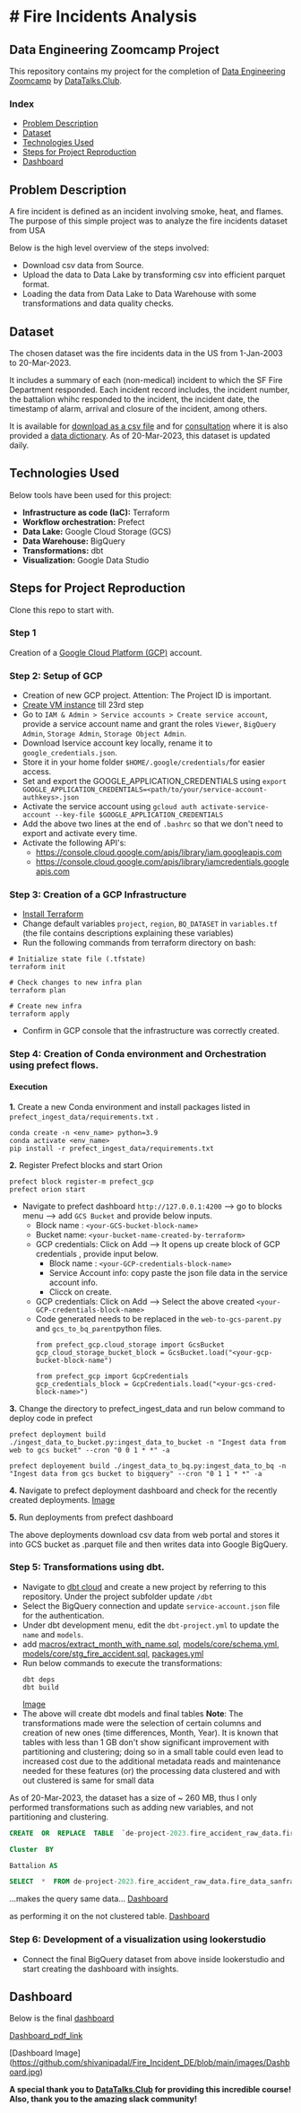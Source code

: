 # # Fire Incidents Analysis

## Data Engineering Zoomcamp Project

This repository contains my project for the completion of [Data Engineering Zoomcamp](https://github.com/DataTalksClub/data-engineering-zoomcamp) by [DataTalks.Club](https://datatalks.club).

### Index
- [Problem Description](#problem-description)
- [Dataset](#dataset)
- [Technologies Used](#technologies-used)
- [Steps for Project Reproduction](#steps-for-project-reproduction)
- [Dashboard](#dashboard)
## Problem Description
A fire incident is defined as an incident involving smoke, heat, and flames.
The purpose of this simple project was to analyze the fire incidents dataset from USA

Below is the high level overview of the steps involved:
 * Download csv data from Source.
 * Upload the data to Data Lake by transforming csv into efficient parquet format.
 * Loading the data from Data Lake to Data Warehouse with some transformations and data quality checks.
 
 ## Dataset
The chosen dataset was the fire incidents data in the US from 1-Jan-2003 to 20-Mar-2023. 

It includes a summary of each (non-medical) incident to which the SF Fire Department responded. Each incident record includes, the incident number, the battalion whihc responded to the incident, the incident date, the timestamp of alarm, arrival and closure of the incident, among others. 

It is available for [download as a csv file](https://data.sfgov.org/api/views/wr8u-xric/rows.csv?accessType=DOWNLOAD) and for [consultation](https://data.sfgov.org/Public-Safety/Fire-Incidents/wr8u-xric) where it is also provided a [data dictionary](https://data.sfgov.org/api/views/wr8u-xric/files/54c601a2-63f1-4b27-a79d-f484c620f061?download=true&filename=FIR-0001_DataDictionary_fire-incidents.xlsx). As of 20-Mar-2023, this dataset is updated daily.

## Technologies Used

Below tools have been used for this project:
- **Infrastructure as code (IaC):** Terraform
- **Workflow orchestration:** Prefect
- **Data Lake:** Google Cloud Storage (GCS)
- **Data Warehouse:** BigQuery
- **Transformations:** dbt
- **Visualization:** Google Data Studio

## Steps for Project Reproduction
Clone this repo to start with.

### Step 1
Creation of a [Google Cloud Platform (GCP)](https://cloud.google.com/) account.

### Step 2: Setup of GCP 
- Creation of new GCP project. Attention: The Project ID is important. 
- [Create VM instance](https://github.com/ABZ-Aaron/DataEngineerZoomCamp/blob/master/week_1_basics_n_setup/README.md#setting-up-a-cloud-vm-and-ssh-access) till 23rd step 
- Go to `IAM & Admin > Service accounts > Create service account`, provide a service account name and grant the roles `Viewer`, `BigQuery Admin`, `Storage Admin`, `Storage Object Admin`. 
- Download lservice account key locally, rename it to `google_credentials.json`. 
- Store it in your home folder `$HOME/.google/credentials/`for easier access. 
- Set and export the GOOGLE_APPLICATION_CREDENTIALS using `export GOOGLE_APPLICATION_CREDENTIALS=<path/to/your/service-account-authkeys>.json`
- Activate the service account using `gcloud auth activate-service-account --key-file $GOOGLE_APPLICATION_CREDENTIALS`
- Add the above two lines at the end of `.bashrc` so that we don't need to export and activate every time.
- Activate the following API's:
   * https://console.cloud.google.com/apis/library/iam.googleapis.com
   * https://console.cloud.google.com/apis/library/iamcredentials.googleapis.com

### Step 3: Creation of a GCP Infrastructure
- [Install Terraform](https://learn.hashicorp.com/tutorials/terraform/install-cli)
- Change default variables `project`, `region`, `BQ_DATASET` in `variables.tf` (the file contains descriptions explaining these variables)
- Run the following commands from terraform directory on bash:
```shell
# Initialize state file (.tfstate)
terraform init

# Check changes to new infra plan
terraform plan

# Create new infra
terraform apply
```
- Confirm in GCP console that the infrastructure was correctly created.

### Step 4: Creation of Conda environment and Orchestration using prefect flows.

#### Execution

**1.** Create a new Conda environment and install packages listed in  `prefect_ingest_data/requirements.txt` . 
```
conda create -n <env_name> python=3.9
conda activate <env_name>
pip install -r prefect_ingest_data/requirements.txt
```
**2.** Register Prefect blocks and start Orion

```
prefect block register-m prefect_gcp
prefect orion start
```
* Navigate to prefect dashboard `http://127.0.0.1:4200` --> go to blocks menu --> add `GCS Bucket` and provide below inputs.
	* Block name : `<your-GCS-bucket-block-name>`
	* Bucket name: `<your-bucket-name-created-by-terraform>`
	* GCP credentials:  Click on Add --> It opens up create block of GCP credentials , provide input below.
		* Block name : `<your-GCP-credentials-block-name>`
		* Service Account info: copy paste the json file data in the service account info.
		* Clicck on create.
	* GCP credentials:  Click on Add --> Select the above created `<your-GCP-credentials-block-name>`
	* Code generated needs to be replaced in the `web-to-gcs-parent.py` and `gcs_to_bq_parent`python files.
		```
		from prefect_gcp.cloud_storage import GcsBucket
		gcp_cloud_storage_bucket_block = GcsBucket.load("<your-gcp-bucket-block-name")

		from prefect_gcp import GcpCredentials
		gcp_credentials_block = GcpCredentials.load("<your-gcs-cred-block-name>")

		```    
**3.**  Change the directory to prefect_ingest_data and run below command to deploy code in prefect 
```
prefect deployment build ./ingest_data_to_bucket.py:ingest_data_to_bucket -n "Ingest data from web to gcs bucket" --cron "0 0 1 * *" -a

prefect deployement build ./ingest_data_to_bq.py:ingest_data_to_bq -n "Ingest data from gcs bucket to bigquery" --cron "0 1 1 * *" -a
```
**4.** Navigate to prefect deployment dashboard and check for the recently created deployments. 
[Image](https://github.com/shivanipadal/Fire_Incident_DE/blob/main/images/deploy_code.png)

**5.** Run deployments from prefect dashboard

The above deployments download csv data from web portal  and stores it into GCS bucket as .parquet file and then writes data into Google BigQuery.

### Step 5: Transformations using dbt.

* Navigate to [dbt cloud](https://www.getdbt.com/) and create a new project by referring to this repository. Under the project subfolder update `/dbt`
* Select the BigQuery connection and update `service-account.json` file for the authentication. 
* Under dbt development menu, edit the `dbt-project.yml` to update the `name` and `models`.
* add [macros/extract_month_with_name.sql](https://github.com/shivanipadal/DE_projects/tree/main/Project2/dbt/macros),   [models/core/schema.yml](https://github.com/shivanipadal/Fire_Incident_DE/blob/main/dbt/models/core/schema.yml), [models/core/stg_fire_accident.sql](https://github.com/shivanipadal/Fire_Incident_DE/blob/main/dbt/models/core/stg_fire_accident.sql), [packages.yml](https://github.com/shivanipadal/Fire_Incident_DE/blob/main/dbt/packages.yml)
* Run below commands to execute the transformations:
	```
	dbt deps
	dbt build
	``` 
	[Image](https://github.com/shivanipadal/Fire_Incident_DE/blob/main/images/dbt.png)
* The above will create dbt models and final tables
   **Note**: The transformations made were the selection of certain columns and creation of new ones (time differences, Month, Year). It is known that tables with less than 1 GB don't show significant improvement with partitioning and clustering; doing so in a small table could even lead to increased cost due to the additional metadata reads and maintenance needed for these features (or) the processing data clustered and with out clustered is same for small data

As of 20-Mar-2023, the dataset has a size of ~ 260 MB, thus I only performed transformations such as adding new variables, and not partitioning and clustering.

```sql
CREATE  OR  REPLACE  TABLE  `de-project-2023.fire_accident_raw_data.fire_data_sanfrancisco_clustered`

Cluster  BY

Battalion AS

SELECT  *  FROM de-project-2023.fire_accident_raw_data.fire_data_sanfrancisco;
```

...makes the query same data...
[Dashboard](https://github.com/shivanipadal/Fire_Incident_DE/blob/main/images/clustered_table.png)

as performing it on the not clustered table.
[Dashboard](https://github.com/shivanipadal/Fire_Incident_DE/blob/main/images/normal_table.png)

 ### Step 6: Development of a visualization using lookerstudio

 * Connect the final BigQuery dataset from above inside lookerstudio and start creating the dashboard with insights. 
 
 ## Dashboard

Below is the final [dashboard](https://lookerstudio.google.com/reporting/16920cba-f313-43f9-a4eb-7fd6cdb0dd19/page/hKJJD)

[Dashboard_pdf_link](https://github.com/shivanipadal/Fire_Incident_DE/blob/main/Dashboard/Fire_Incident_Report.pdf)

[Dashboard Image]
(https://github.com/shivanipadal/Fire_Incident_DE/blob/main/images/Dashboard.jpg)

**A special thank you to [DataTalks.Club](https://datatalks.club) for providing this incredible course! Also, thank you to the amazing slack community!**
